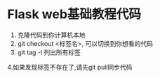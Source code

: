 # Flask web基础教程代码
 1. 克隆代码到你计算机本地
 2. git checkout <标签名>, 可以切换到你想看的代码
 3. git tag -l 列出所有标签 
  
  4.如果发现标签不存在了,请先git pull同步代码 
